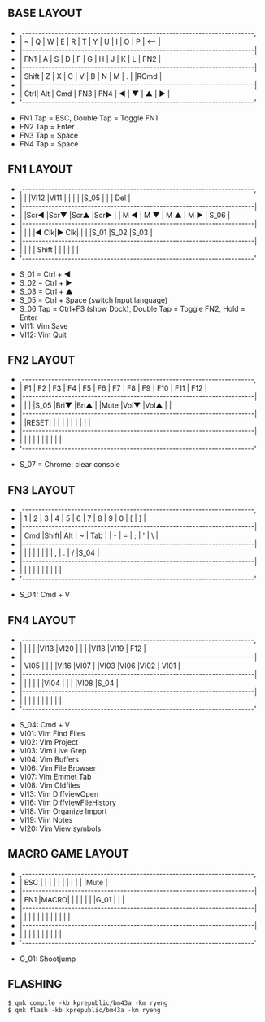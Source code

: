 ## BASE LAYOUT
* ,-----------------------------------------------------------------------,
* |  ~  |  Q  |  W  |  E  |  R  |  T  |  Y  |  U  |  I  |  O  |  P  | <-- |
* |-----------------------------------------------------------------------|
* |  FN1  |  A  |  S  |  D  |  F  |  G  |  H  |  J  |  K  |  L  |   FN2   |
* |-----------------------------------------------------------------------|
* |  Shift    |  Z  |  X  |  C  |  V  |  B  |  N  |  M  |  .  |     |RCmd |
* |-----------------------------------------------------------------------|
* | Ctrl| Alt | Cmd |      FN3       |     FN4    |  ◀  |  ▼  |  ▲  |  ▶  |
* '-----------------------------------------------------------------------'

- FN1 Tap = ESC, Double Tap = Toggle FN1
- FN2 Tap = Enter
- FN3 Tap = Space
- FN4 Tap = Space

## FN1 LAYOUT
* ,-----------------------------------------------------------------------,
* |     |     |VI12 |VI11 |     |     |     |     |S_05 |     |     | Del |
* |-----------------------------------------------------------------------|
* |       |Scr◀ |Scr▼ |Scr▲ |Scr▶ |     | M ◀ | M ▼ | M ▲ | M ▶ |  S_06   |
* |-----------------------------------------------------------------------|
* |           |     |     |◀ Clk|▶ Clk|     |     |     |S_01 |S_02 |S_03 |
* |-----------------------------------------------------------------------|
* |     |     |     |     Shift      |            |     |     |     |     |
* '-----------------------------------------------------------------------'

- S_01 = Ctrl + ◀
- S_02 = Ctrl + ▶
- S_03 = Ctrl + ▲
- S_05 = Ctrl + Space (switch Input language)
- S_06 Tap = Ctrl+F3 (show Dock), Double Tap = Toggle FN2, Hold = Enter
- VI11: Vim Save
- VI12: Vim Quit

## FN2 LAYOUT
* ,-----------------------------------------------------------------------,
* | F1  | F2  | F3  | F4  | F5  | F6  | F7  | F8  | F9  | F10 | F11 | F12 |
* |-----------------------------------------------------------------------|
* |       |     |     |S_05 |Bri▼ |Bri▲ |     |Mute |Vol▼ |Vol▲ |         |
* |-----------------------------------------------------------------------|
* |           |RESET|     |     |     |     |     |     |     |     |     |
* |-----------------------------------------------------------------------|
* |     |     |     |                |            |     |     |     |     |
* '-----------------------------------------------------------------------'

- S_07 = Chrome: clear console

## FN3 LAYOUT
* ,-----------------------------------------------------------------------,
* |  1  |  2  |  3  |  4  |  5  |  6  |  7  |  8  |  9  |  0  |  [  |  ]  |
* |-----------------------------------------------------------------------|
* |  Cmd  |Shift| Alt |  ~  | Tab |     |  -  |  =  |  ;  |  '  |    \    |
* |-----------------------------------------------------------------------|
* |           |     |     |     |     |     |     |  ,  |  .  |  /  |S_04 |
* |-----------------------------------------------------------------------|
* |     |     |     |                |            |     |     |     |     |
* '-----------------------------------------------------------------------'

- S_04: Cmd + V

## FN4 LAYOUT
* ,-----------------------------------------------------------------------,
* |     |     |     |     |VI13 |VI20 |     |     |     |VI18 |VI19 | F12 |
* |-----------------------------------------------------------------------|
* | VI05  |     |     |     |VI16 |VI07 |     |VI03 |VI06 |VI02 |  VI01   |
* |-----------------------------------------------------------------------|
* |           |     |     |     |     |VI04 |     |     |     |VI08 |S_04 |
* |-----------------------------------------------------------------------|
* |     |     |     |                |            |     |     |     |     |
* '-----------------------------------------------------------------------'

- S_04: Cmd + V
- VI01: Vim Find Files
- VI02: Vim Project
- VI03: Vim Live Grep
- VI04: Vim Buffers
- VI06: Vim File Browser
- VI07: Vim Emmet Tab
- VI08: Vim Oldfiles
- VI13: Vim DiffviewOpen
- VI16: Vim DiffviewFileHistory
- VI18: Vim Organize Import
- VI19: Vim Notes
- VI20: Vim View symbols

## MACRO GAME LAYOUT
* ,-----------------------------------------------------------------------,
* | ESC |     |     |     |     |     |     |     |     |     |     |Mute |
* |-----------------------------------------------------------------------|
* |  FN1  |MACRO|     |     |     |     |     |     |G_01 |     |         |
* |-----------------------------------------------------------------------|
* |           |     |     |     |     |     |     |     |     |     |     |
* |-----------------------------------------------------------------------|
* |     |     |     |                |            |     |     |     |     |
* '-----------------------------------------------------------------------'

- G_01: Shootjump

## FLASHING

```
$ qmk compile -kb kprepublic/bm43a -km ryeng
$ qmk flash -kb kprepublic/bm43a -km ryeng
```
